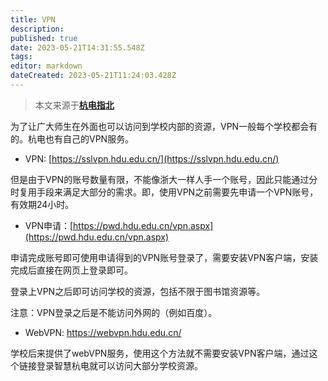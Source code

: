 ```yaml
---
title: VPN
description: 
published: true
date: 2023-05-21T14:31:55.548Z
tags: 
editor: markdown
dateCreated: 2023-05-21T11:24:03.428Z
---
```


> 本文来源于[**杭电指北**](https://www.yuque.com/hduer/guide)

为了让广大师生在外面也可以访问到学校内部的资源，VPN一般每个学校都会有的。杭电也有自己的VPN服务。

- VPN:  [https://sslvpn.hdu.edu.cn/](https://sslvpn.hdu.edu.cn/)

但是由于VPN的账号数量有限，不能像浙大一样人手一个账号，因此只能通过分时复用手段来满足大部分的需求。即，使用VPN之前需要先申请一个VPN账号，有效期24小时。

- VPN申请：[https://pwd.hdu.edu.cn/vpn.aspx](https://pwd.hdu.edu.cn/vpn.aspx)

申请完成账号即可使用申请得到的VPN账号登录了，需要安装VPN客户端，安装完成后直接在网页上登录即可。

登录上VPN之后即可访问学校的资源，包括不限于图书馆资源等。

注意：VPN登录之后是不能访问外网的（例如百度）。

- WebVPN: https://webvpn.hdu.edu.cn/

学校后来提供了webVPN服务，使用这个方法就不需要安装VPN客户端，通过这个链接登录智慧杭电就可以访问大部分学校资源。
